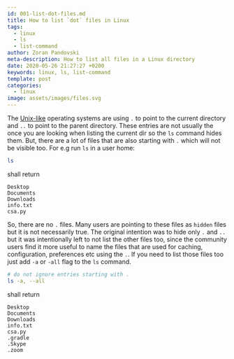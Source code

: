 ```yaml
---
id: 001-list-dot-files.md
title: How to list `dot` files in Linux
tags:
  - linux
  - ls
  - list-command
author: Zoran Pandovski
meta-description: How to list all files in a Linux directory
date: 2020-05-26 21:27:27 +0200
keywords: linux, ls, list-command
template: post
categories:
  - linux
image: assets/images/files.svg
---
```


The [Unix-like](https://en.wikipedia.org/wiki/Unix-like) operating systems are using `.` to point to the current directory and `..` to point to the parent directory. These entries are not usually the once you are looking when listing the current dir so the `ls` command hides them. But, there are a lot of files that are also starting with `.` which will not be visible too. For e.g run `ls` in a user home:

```bash
ls
```
shall return

```
Desktop
Documents
Downloads
info.txt
csa.py
```

So, there are no `.` files. Many users are pointing to these files as `hidden` files but it is not necessarily true. The original intention was to hide only `.` and `..` but it was intentionally left to not list the other files too, since the community users find it more useful to name the files that are used for caching, configuration, preferences etc using the `.`. If you need to list those files too just add `-a` or `-all` flag to the `ls` command.

```bash
# do not ignore entries starting with .
ls -a, --all
```

shall return

```
Desktop
Documents
Downloads
info.txt
csa.py
.gradle
.Skype
.zoom
```
